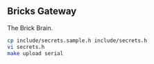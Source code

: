 ## Bricks Gateway

The Brick Brain.

```bash
cp include/secrets.sample.h include/secrets.h
vi secrets.h
make upload serial
```
